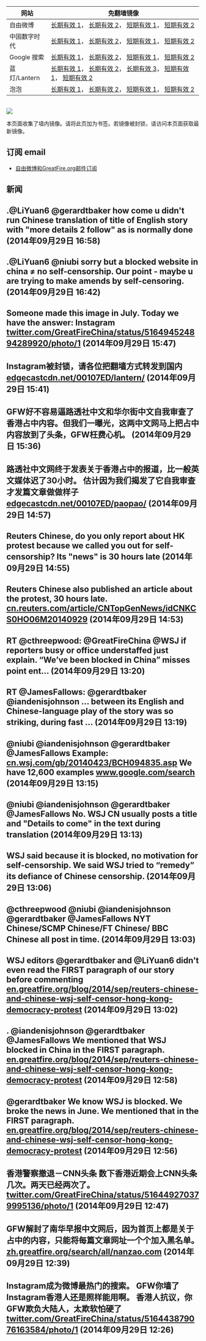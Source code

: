 <table>
    <thead>
        <tr>
            <th>网站</th>
            <th>免翻墙镜像</th>
        </tr>
    </thead>
    <tbody>    
        <tr>
            <td>自由微博</td>
            <td>            
                <a href="https://edgecastcdn.net/00107ED/freeweibo/" target="_BLANK">长期有效 1</a>，            
                <a href="https://objects.dreamhost.com/freeweibo/index.html" target="_BLANK">长期有效 2</a>，            
                <a href="https://fw3.azurewebsites.net" target="_BLANK">短期有效 1</a>，            
                <a href="https://d1stdkq55ggsv7.cloudfront.net" target="_BLANK">短期有效 2</a>
            </td>
        </tr>    
        <tr>
            <td>中国数字时代</td>
            <td>            
                <a href="https://a248.e.akamai.net/f/1/1/1/dci.download.akamai.com/35985/159415/1/c/" target="_BLANK">长期有效 1</a>，            
                <a href="https://objects.dreamhost.com/cdt/index.html" target="_BLANK">长期有效 2</a>，            
                <a href="https://1ff2d.azurewebsites.net" target="_BLANK">短期有效 1</a>，            
                <a href="https://d29jekp4emy41a.cloudfront.net" target="_BLANK">短期有效 2</a>
            </td>
        </tr>    
        <tr>
            <td>Google 搜索</td>
            <td>            
                <a href="https://edgecastcdn.net/00107ED/g/" target="_BLANK">长期有效 1</a>，            
                <a href="https://objects.dreamhost.com/goo/index.html" target="_BLANK">长期有效 2</a>，            
                <a href="https://865ba.azurewebsites.net" target="_BLANK">短期有效 1</a>，            
                <a href="https://d3vv89cvqbrqlq.cloudfront.net" target="_BLANK">短期有效 2</a>
            </td>
        </tr>    
        <tr>
            <td>蓝灯/Lantern</td>
            <td>            
                <a href="https://edgecastcdn.net/00107ED/lantern/" target="_BLANK">长期有效 1</a>，            
                <a href="https://a248.e.akamai.net/f/1/1/1/dci.download.akamai.com/35985/159415/1/l/" target="_BLANK">长期有效 2</a>，            
                <a href="https://objects.dreamhost.com/lantern/index.html" target="_BLANK">长期有效 3</a>，            
                <a href="https://c7511.azurewebsites.net" target="_BLANK">短期有效 1</a>，            
                <a href="https://dx1djqjpnvurw.cloudfront.net" target="_BLANK">短期有效 2</a>
            </td>
        </tr>    
        <tr>
            <td>泡泡</td>
            <td>            
                <a href="https://edgecastcdn.net/00107ED/paopao/" target="_BLANK">长期有效 1</a>，            
                <a href="https://objects.dreamhost.com/paopao/index.html" target="_BLANK">长期有效 2</a>，            
                <a href="https://paopao2.azurewebsites.net" target="_BLANK">短期有效 1</a>，            
                <a href="https://d19ysv8o6fv16v.cloudfront.net" target="_BLANK">短期有效 2</a>
            </td>
        </tr>
    </tbody>
</table>
<br/>
<img src="https://raw.githubusercontent.com/greatfire/z/master/logos.gif" />

本页面收集了墙内镜像。请将此页加为书签。若镜像被封锁，请访问本页面获取最新镜像。

## 订阅 email
* <a href="https://b.us7.list-manage.com/subscribe?u=854fca58782082e0cbdf204a0&id=c78949b93c">自由微博和GreatFire.org邮件订阅</a>
    
## 新闻
.@LiYuan6 @gerardtbaker how come u didn't run Chinese translation of title of English story with "more details 2 follow" as is normally done (2014年09月29日 16:58)
 ---
.@LiYuan6 @niubi sorry but a blocked website in china ≠ no self-censorship. Our point - maybe u are trying to make amends by self-censoring. (2014年09月29日 16:42)
 ---
Someone made this image in July. Today we have the answer: Instagram <a href="https://twitter.com/GreatFireChina/status/516494524894289920/photo/1" target="_BLANK">twitter.com/GreatFireChina/status/516494524894289920/photo/1</a> (2014年09月29日 15:47)
 ---
Instagram被封锁，请各位把翻墙方式转发到国内 <a href="https://edgecastcdn.net/00107ED/lantern/?u=viewtopic.php?f=1&t=15" target="_BLANK">edgecastcdn.net/00107ED/lantern/</a> (2014年09月29日 15:41)
 ---
GFW好不容易逼路透社中文和华尔街中文自我审查了香港占中内容。但我们一曝光，这两中文网马上把占中内容放到了头条，GFW枉费心机。 (2014年09月29日 15:36)
 ---
路透社中文网终于发表关于香港占中的报道，比一般英文媒体迟了30小时。 估计因为我们揭发了它自我审查才发篇文章做做样子 <a href="https://edgecastcdn.net/00107ED/paopao/?u=/article/181" target="_BLANK">edgecastcdn.net/00107ED/paopao/</a> (2014年09月29日 14:57)
 ---
Reuters Chinese, do you only report about HK protest because we called you out for self-censorship? Its "news" is 30 hours late (2014年09月29日 14:55)
 ---
Reuters Chinese also published an article about the protest, 30 hours late. <a href="http://cn.reuters.com/article/CNTopGenNews/idCNKCS0HO06M20140929" target="_BLANK">cn.reuters.com/article/CNTopGenNews/idCNKCS0HO06M20140929</a> (2014年09月29日 14:53)
 ---
RT @cthreepwood: @GreatFireChina @WSJ if reporters busy or office understaffed just explain.
“We’ve been blocked in China” misses point ent… (2014年09月29日 13:20)
 ---
RT @JamesFallows: @gerardtbaker @iandenisjohnson … between its English and Chinese-language play of the story was so striking, during fast … (2014年09月29日 13:19)
 ---
@niubi @iandenisjohnson @gerardtbaker @JamesFallows Example: <a href="http://cn.wsj.com/gb/20140423/BCH094835.asp" target="_BLANK">cn.wsj.com/gb/20140423/BCH094835.asp</a> We have 12,600 examples <a href="https://www.google.com/search?q=%E8%AF%B7%E7%9C%8B%E7%A8%8D%E5%90%8E%E8%AF%A6%E7%BB%86%E6%8A%A5%E9%81%93&oq=%E8%AF%B7%E7%9C%8B%E7%A8%8D%E5%90%8E%E8%AF%A6%E7%BB%86%E6%8A%A5%E9%81%93&aqs=chrome..69i57.3992j0j7&sourceid=chrome&es_sm=91&ie=UTF-8#q=%E8%AF%B7%E7%9C%8B%E7%A8%8D%E5%90%8E%E8%AF%A6%E7%BB%86%E6%8A%A5%E9%81%93+site:cn.wsj.com&start=0" target="_BLANK">www.google.com/search</a> (2014年09月29日 13:15)
 ---
@niubi @iandenisjohnson @gerardtbaker @JamesFallows No. WSJ CN usually posts a title and "Details to come" in the text during translation (2014年09月29日 13:13)
 ---
WSJ said because it is blocked, no motivation for self-censorship. We said WSJ tried to “remedy” its defiance of Chinese censorship. (2014年09月29日 13:06)
 ---
@cthreepwood @niubi @iandenisjohnson @gerardtbaker @JamesFallows NYT Chinese/SCMP Chinese/FT Chinese/ BBC Chinese all post in time. (2014年09月29日 13:03)
 ---
WSJ editors @gerardtbaker and @LiYuan6 didn't even read the FIRST paragraph of our story before commenting <a href="https://en.greatfire.org/blog/2014/sep/reuters-chinese-and-chinese-wsj-self-censor-hong-kong-democracy-protest" target="_BLANK">en.greatfire.org/blog/2014/sep/reuters-chinese-and-chinese-wsj-self-censor-hong-kong-democracy-protest</a> (2014年09月29日 13:02)
 ---
. @iandenisjohnson @gerardtbaker @JamesFallows We mentioned that WSJ blocked in China in the FIRST paragraph. <a href="https://en.greatfire.org/blog/2014/sep/reuters-chinese-and-chinese-wsj-self-censor-hong-kong-democracy-protest" target="_BLANK">en.greatfire.org/blog/2014/sep/reuters-chinese-and-chinese-wsj-self-censor-hong-kong-democracy-protest</a> (2014年09月29日 12:58)
 ---
@gerardtbaker We know WSJ is blocked. We broke the news in June. We mentioned that in the FIRST paragraph. <a href="https://en.greatfire.org/blog/2014/sep/reuters-chinese-and-chinese-wsj-self-censor-hong-kong-democracy-protest" target="_BLANK">en.greatfire.org/blog/2014/sep/reuters-chinese-and-chinese-wsj-self-censor-hong-kong-democracy-protest</a> (2014年09月29日 12:56)
 ---
香港警察撤退－CNN头条 数下香港近期会上CNN头条几次。两天已经两次了。 <a href="https://twitter.com/GreatFireChina/status/516449270379995136/photo/1" target="_BLANK">twitter.com/GreatFireChina/status/516449270379995136/photo/1</a> (2014年09月29日 12:47)
 ---
GFW解封了南华早报中文网后，因为首页上都是关于占中的内容，只能将每篇文章网址一个个加入黑名单。 <a href="https://zh.greatfire.org/search/all/nanzao.com" target="_BLANK">zh.greatfire.org/search/all/nanzao.com</a> (2014年09月29日 12:39)
 ---
Instagram成为微博最热门的搜索。 GFW你墙了Instagram香港人还是照样能用啊。 香港人抗议，你GFW欺负大陆人，太欺软怕硬了 <a href="https://twitter.com/GreatFireChina/status/516443879076163584/photo/1" target="_BLANK">twitter.com/GreatFireChina/status/516443879076163584/photo/1</a> (2014年09月29日 12:26)
 ---
